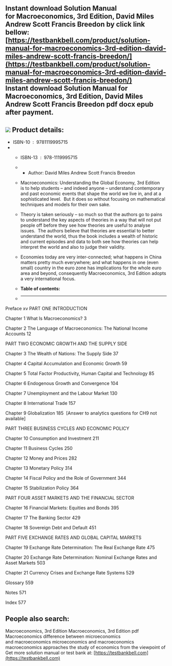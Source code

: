 Instant download **Solution Manual for Macroeconomics, 3rd Edition, David Miles Andrew Scott Francis Breedon** by click link bellow:  
[https://testbankbell.com/product/solution-manual-for-macroeconomics-3rd-edition-david-miles-andrew-scott-francis-breedon/](https://testbankbell.com/product/solution-manual-for-macroeconomics-3rd-edition-david-miles-andrew-scott-francis-breedon/)  
**Instant download Solution Manual for Macroeconomics, 3rd Edition, David Miles Andrew Scott Francis Breedon pdf docx epub after payment.**
-------------------------------------------------------------------------------------------------------------------------------------------


![](https://testbankbell.com/wp-content/uploads/2023/05/1119995728_SolutionManual.jpg)
**Product details:**
--------------------


* ISBN-10 ‏ : ‎ 9781119995715
* * ISBN-13 ‏ : ‎ 978-1119995715
  * * Author: David Miles Andrew Scott Francis Breedon
   
  * Macroeconomics: Understanding the Global Economy, 3rd Edition   is to help students – and indeed anyone – understand contemporary and past economic events that shape the world we live in, and at a sophisticated level.  But it does so without focusing on mathematical techniques and models for their own sake.
 
  * Theory is taken seriously – so much so that the authors go to pains to understand the key aspects of theories in a way that will not put people off before they see how theories are useful to analyse issues.  The authors believe that theories are essential to better understand the world, thus the book includes a wealth of historic and current episodes and data to both see how theories can help interpret the world and also to judge their validity.
 
  * Economies today are very inter-connected; what happens in China matters pretty much everywhere; and what happens in one (even small) country in the euro zone has implications for the whole euro area and beyond, consequently Macroeconomics, 3rd Edition adopts a very international focus.
 
  * **Table of contents:**
  * ----------------------
 
Preface xv
PART ONE INTRODUCTION

Chapter 1 What Is Macroeconomics? 3

Chapter 2 The Language of Macroeconomics: The National Income Accounts 12

PART TWO ECONOMIC GROWTH AND THE SUPPLY SIDE

Chapter 3 The Wealth of Nations: The Supply Side 37

Chapter 4 Capital Accumulation and Economic Growth 59

Chapter 5 Total Factor Productivity, Human Capital and Technology 85

Chapter 6 Endogenous Growth and Convergence 104

Chapter 7 Unemployment and the Labour Market 130

Chapter 8 International Trade 157

Chapter 9 Globalization 185  [Answer to analytics questions for CH9 not available]

PART THREE BUSINESS CYCLES AND ECONOMIC POLICY

Chapter 10 Consumption and Investment 211

Chapter 11 Business Cycles 250

Chapter 12 Money and Prices 282

Chapter 13 Monetary Policy 314

Chapter 14 Fiscal Policy and the Role of Government 344

Chapter 15 Stabilization Policy 364

PART FOUR ASSET MARKETS AND THE FINANCIAL SECTOR

Chapter 16 Financial Markets: Equities and Bonds 395

Chapter 17 The Banking Sector 429

Chapter 18 Sovereign Debt and Default 451

PART FIVE EXCHANGE RATES AND GLOBAL CAPITAL MARKETS

Chapter 19 Exchange Rate Determination: The Real Exchange Rate 475

Chapter 20 Exchange Rate Determination: Nominal Exchange Rates and Asset Markets 503

Chapter 21 Currency Crises and Exchange Rate Systems 529

Glossary 559

Notes 571

Index 577

**People also search:**
-----------------------



Macroeconomics, 3rd Edition
Macroeconomics, 3rd Edition pdf
Macroeconomics
difference between microeconomics and macroeconomics
microeconomics and macroeconomics
macroeconomics approaches the study of economics from the viewpoint of  
 Get more solution manual or test bank at: [https://testbankbell.com](https://testbankbell.com)

